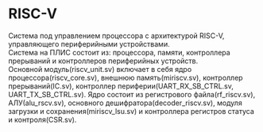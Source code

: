 # RISC-V
Система под управлением процессора с архитектурой RISC-V, управляющего периферийными устройствами.<br /> 
Система на ПЛИС состоит из: процессора, памяти, контроллера прерываний и контроллеров периферийных устройств.<br />
Основной модуль(riscv_unit.sv) включает в себя ядро процессора(riscv_core.sv), внешнюю память(miriscv.sv), контроллер прерываний(IC.sv), контроллер периферии(UART_RX_SB_CTRL.sv, UART_TX_SB_CTRL.sv). Ядро состоит из регистрового файла(rf_riscv.sv), АЛУ(alu_rscv.sv), основного дешифратора(decoder_riscv.sv), модуля загрузки и сохранения(miriscv_lsu.sv) и контроллера регистров статуса и контроля(CSR.sv). 

